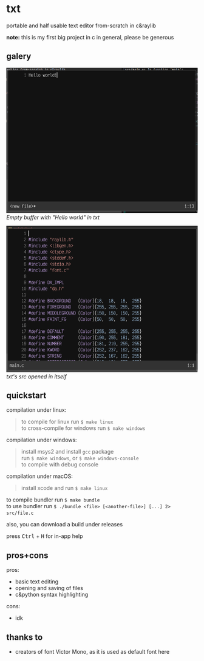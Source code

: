 
# txt
portable and half usable text editor from-scratch in c&raylib

**note:** this is my first big project in c in general, please be generous

## galery
![screenshot1](assets/screenshot1.png)
_Empty buffer with "Hello world" in txt_

![screenshot2](assets/screenshot2.png)
_txt's src opened in itself_

## quickstart
compilation under linux:
> to compile for linux run `$ make linux`<br/>
> to cross-compile for windows run `$ make windows`

compilation under windows:
> install msys2 and install `gcc` package<br/>
> run `$ make windows`, or `$ make windows-console`<br/>
> to compile with debug console

compilation under macOS:
> install xcode and run `$ make linux`

to compile bundler run `$ make bundle`<br/>
to use bundler run `$ ./bundle <file> [<another-file>] [...] 2> src/file.c`

also, you can download a build under releases

press <kbd>Ctrl</kbd> + <kbd>H</kbd> for in-app help

## pros+cons
pros:
- basic text editing
- opening and saving of files
- c&python syntax highlighting

cons:
- idk

## thanks to
- creators of font Victor Mono, as it is used as default font here

